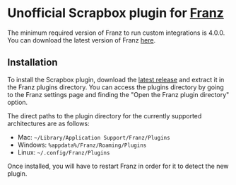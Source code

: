 # Unofficial Scrapbox plugin for [Franz](http://meetfranz.com/)

The minimum required version of Franz to run custom integrations is 4.0.0. You can download the latest version of Franz [here](http://meetfranz.com/#download).

## Installation

To install the Scrapbox plugin, download the [latest release](https://github.com/YuheiNakasaka/franz-scrapbox/releases/latest) and extract it in the Franz plugins directory. You can access the plugins directory by going to the Franz settings page and finding the "Open the Franz plugin directory" option.

The direct paths to the plugin directory for the currently supported architectures are as follows:

 * Mac: `~/Library/Application Support/Franz/Plugins`
 * Windows: `%appdata%/Franz/Roaming/Plugins`
 * Linux: `~/.config/Franz/Plugins`

Once installed, you will have to restart Franz in order for it to detect the new plugin.
